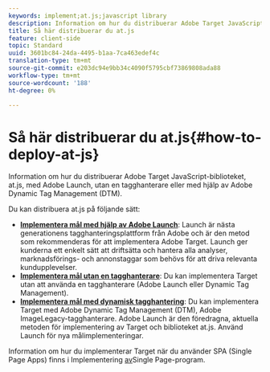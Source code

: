 ```yaml
---
keywords: implement;at.js;javascript library
description: Information om hur du distribuerar Adobe Target JavaScript-biblioteket, at.js, med Adobe Launch, utan en tagghanterare eller med hjälp av Adobe Dynamic Tag Management (DTM).
title: Så här distribuerar du at.js
feature: client-side
topic: Standard
uuid: 3601bc84-24da-4495-b1aa-7ca463edef4c
translation-type: tm+mt
source-git-commit: e203dc94e9bb34c4090f5795cbf73869808ada88
workflow-type: tm+mt
source-wordcount: '188'
ht-degree: 0%

---
```



# Så här distribuerar du at.js{#how-to-deploy-at-js}

Information om hur du distribuerar Adobe Target JavaScript-biblioteket, at.js, med Adobe Launch, utan en tagghanterare eller med hjälp av Adobe Dynamic Tag Management (DTM).

Du kan distribuera at.js på följande sätt:

* **[Implementera mål med hjälp av Adobe Launch](/help/c-implementing-target/c-implementing-target-for-client-side-web/how-to-deployatjs/cmp-implementing-target-using-adobe-launch.md)**: Launch är nästa generationens tagghanteringsplattform från Adobe och är den metod som rekommenderas för att implementera Adobe Target. Launch ger kunderna ett enkelt sätt att driftsätta och hantera alla analyser, marknadsförings- och annonstaggar som behövs för att driva relevanta kundupplevelser.
* **[Implementera mål utan en tagghanterare](/help/c-implementing-target/c-implementing-target-for-client-side-web/how-to-deployatjs/implementing-target-without-a-tag-manager.md)**: Du kan implementera Target utan att använda en tagghanterare (Adobe Launch eller Dynamic Tag Management).
* **[Implementera mål med dynamisk tagghantering](/help/c-implementing-target/c-implementing-target-for-client-side-web/how-to-deployatjs/implementing-target-using-dynamic-tag-management.md)**: Du kan implementera Target med Adobe Dynamic Tag Management (DTM), Adobe ImageLegacy-tagghanterare. Adobe Launch är den föredragna, aktuella metoden för implementering av Target och biblioteket at.js. Använd Launch för nya målimplementeringar.

Information om hur du implementerar Target när du använder SPA (Single Page Apps) finns i Implementering [av](/help/c-implementing-target/c-implementing-target-for-client-side-web/how-to-deployatjs/target-atjs-single-page-application.md)Single Page-program.